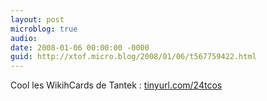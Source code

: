 ```yaml
---
layout: post
microblog: true
audio: 
date: 2008-01-06 00:00:00 -0000
guid: http://xtof.micro.blog/2008/01/06/t567759422.html
---
```

Cool les WikihCards de Tantek : [tinyurl.com/24tcos](http://tinyurl.com/24tcos)
